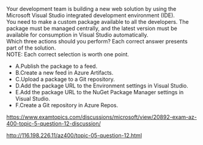 Your development team is building a new web solution by using the Microsoft Visual Studio integrated development environment (IDE).<br/>You need to make a custom package available to all the developers. The package must be managed centrally, and the latest version must be available for consumption in Visual Studio automatically.<br/>Which three actions should you perform? Each correct answer presents part of the solution.<br/>NOTE: Each correct selection is worth one point.<br/><ul><li class="multi-choice-item correct-hidden"><span class="multi-choice-letter" data-choice-letter="A">A.</span>Publish the package to a feed.</li><li class="multi-choice-item correct-hidden"><span class="multi-choice-letter" data-choice-letter="B">B.</span>Create a new feed in Azure Artifacts.</li><li class="multi-choice-item"><span class="multi-choice-letter" data-choice-letter="C">C.</span>Upload a package to a Git repository.</li><li class="multi-choice-item"><span class="multi-choice-letter" data-choice-letter="D">D.</span>Add the package URL to the Environment settings in Visual Studio.</li><li class="multi-choice-item correct-hidden"><span class="multi-choice-letter" data-choice-letter="E">E.</span>Add the package URL to the NuGet Package Manager settings in Visual Studio.</li><li class="multi-choice-item"><span class="multi-choice-letter" data-choice-letter="F">F.</span>Create a Git repository in Azure Repos.</li></ul><p><a href="https://www.examtopics.com/discussions/microsoft/view/20892-exam-az-400-topic-5-question-12-discussion/">https://www.examtopics.com/discussions/microsoft/view/20892-exam-az-400-topic-5-question-12-discussion/</a></p><p><a href="http://116.198.226.11/az400/topic-05-question-12.html">http://116.198.226.11/az400/topic-05-question-12.html</a></p><script src="https://giscus.app/client.js"                    data-repo="azsamples/az204"                    data-repo-id="R_kgDOMRXzDQ"                    data-category="General"                    data-category-id="DIC_kwDOMRXzDc4Cgi27"                    data-mapping="pathname"                    data-strict="0"                    data-reactions-enabled="0"                    data-emit-metadata="0"                    data-input-position="bottom"                    data-theme="preferred_color_scheme"                    data-lang="en"                    crossorigin="anonymous"                    async>                    </script>